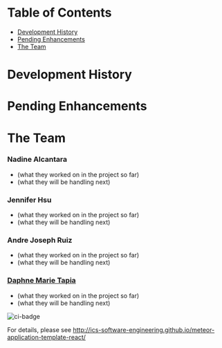 # Table of Contents
* [Development History](#development-history)
* [Pending Enhancements](#pending-enhancements)
* [The Team](#the-team)

# Development History

# Pending Enhancements

# The Team
### Nadine Alcantara
* (what they worked on in the project so far)
* (what they will be handling next)

### Jennifer Hsu
* (what they worked on in the project so far)
* (what they will be handling next)

### Andre Joseph Ruiz
* (what they worked on in the project so far)
* (what they will be handling next)

### [Daphne Marie Tapia](https://dmtapia.github.io/)
* (what they worked on in the project so far)
* (what they will be handling next)

![ci-badge](https://github.com/ics-software-engineering/meteor-application-template-react/workflows/ci-meteor-application-template-react/badge.svg)

For details, please see http://ics-software-engineering.github.io/meteor-application-template-react/
